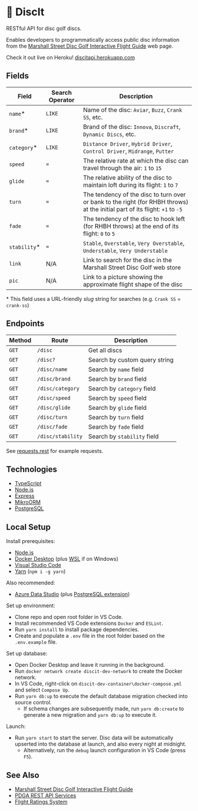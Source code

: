 # 🥏 DiscIt

RESTful API for disc golf discs.

Enables developers to programmatically access public disc information from the [Marshall Street Disc Golf Interactive Flight Guide](https://www.marshallstreetdiscgolf.com/flightguide) web page.

Check it out live on Heroku! [discitapi.herokuapp.com](https://discitapi.herokuapp.com)

## Fields

| Field        | Search Operator   | Description                                                                                                                   |
|--------------|-------------------|-------------------------------------------------------------------------------------------------------------------------------|
| `name`*      | `LIKE`            | Name of the disc: `Aviar`, `Buzz`, `Crank SS`, etc.                                                                           |
| `brand`*     | `LIKE`            | Brand of the disc: `Innova`, `Discraft`, `Dynamic Discs`, etc.                                                                |
| `category`*  | `LIKE`            | `Distance Driver`, `Hybrid Driver`, `Control Driver`, `Midrange`, `Putter`                                                    |
| `speed`      | `=`               | The relative rate at which the disc can travel through the air: `1` to `15`                                                   |
| `glide`      | `=`               | The relative ability of the disc to maintain loft during its flight: `1` to `7`                                               |
| `turn`       | `=`               | The tendency of the disc to turn over or bank to the right (for RHBH throws) at the initial part of its flight: `+1` to `-5`  |
| `fade`       | `=`               | The tendency of the disc to hook left (for RHBH throws) at the end of its flight: `0` to `5`                                  |
| `stability`* | `=`               | `Stable`, `Overstable`, `Very Overstable`, `Understable`, `Very Understable`                                                  |
| `link`       | N/A               | Link to search for the disc in the Marshall Street Disc Golf web store                                                        |
| `pic`        | N/A               | Link to a picture showing the approximate flight shape of the disc                                                            |

\* This field uses a URL-friendly *slug* string for searches (e.g. `Crank SS` = `crank-ss`)

## Endpoints

| Method | Route              | Description                   |
|--------|--------------------|-------------------------------|
| `GET`  | `/disc`            | Get all discs                 |
| `GET`  | `/disc?`           | Search by custom query string |
| `GET`  | `/disc/name`       | Search by `name` field        |
| `GET`  | `/disc/brand`      | Search by `brand` field       |
| `GET`  | `/disc/category`   | Search by `category` field    |
| `GET`  | `/disc/speed`      | Search by `speed` field       |
| `GET`  | `/disc/glide`      | Search by `glide` field       |
| `GET`  | `/disc/turn`       | Search by `turn` field        |
| `GET`  | `/disc/fade`       | Search by `fade` field        |
| `GET`  | `/disc/stability`  | Search by `stability` field   |

See [requests.rest](https://github.com/cdleveille/discit/blob/main/requests.rest) for example requests.

## Technologies

- [TypeScript](https://www.typescriptlang.org/)
- [Node.js](https://nodejs.org/en/)
- [Express](https://expressjs.com/)
- [MikroORM](https://mikro-orm.io/)
- [PostgreSQL](https://www.postgresql.org/)

## Local Setup

Install prerequisites:

- [Node.js](https://nodejs.org/en/download/)
- [Docker Desktop](https://www.docker.com/products/docker-desktop) (plus [WSL](https://docs.microsoft.com/en-us/windows/wsl/install-manual) if on Windows)
- [Visual Studio Code](https://code.visualstudio.com/download)
- [Yarn](https://classic.yarnpkg.com/en/) (`npm i -g yarn`)

Also recommended:

- [Azure Data Studio](https://azure.microsoft.com/en-us/services/developer-tools/data-studio/) (plus [PostgreSQL extension](https://docs.microsoft.com/en-us/sql/azure-data-studio/extensions/postgres-extension?view=sql-server-ver15))

Set up environment:

- Clone repo and open root folder in VS Code.
- Install recommended VS Code extensions `Docker` and `ESLint`.
- Run `yarn install` to install package dependencies.
- Create and populate a `.env` file in the root folder based on the `.env.example` file.

Set up database:

- Open Docker Desktop and leave it running in the background.
- Run `docker network create discit-dev-network` to create the Docker network.
- In VS Code, right-click on `discit-dev-container\docker-compose.yml` and select `Compose Up`.
- Run `yarn db:up` to execute the default database migration checked into source control.
  - If schema changes are subsequently made, run `yarn db:create` to generate a new migration and `yarn db:up` to execute it.

Launch:

- Run `yarn start` to start the server. Disc data will be automatically upserted into the database at launch, and also every night at midnight.
  - Alternatively, run the `debug` launch configuration in VS Code (press `F5`).

## See Also

- [Marshall Street Disc Golf Interactive Flight Guide](https://www.marshallstreetdiscgolf.com/flightguide)
- [PDGA REST API Services](https://www.pdga.com/dev/api/rest/v1/services)
- [Flight Ratings System](https://www.innovadiscs.com/home/disc-golf-faq/flight-ratings-system/)

